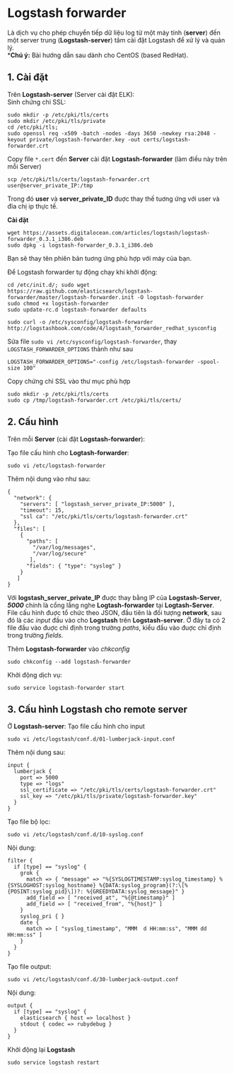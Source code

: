# Logstash forwarder
Là dịch vụ cho phép chuyển tiếp dữ liệu log từ một máy tính (**server**) đến một server trung (**Logstash-server**) tâm cài đặt Logstash để xử lý và quản lý.
<br/>
***Chú ý:** Bài hướng dẫn sau dành cho CentOS (based RedHat).

## 1. Cài đặt
Trên **Logstash-server** (Server cài đặt ELK):
<br/>
Sinh chứng chỉ SSL:
```
sudo mkdir -p /etc/pki/tls/certs
sudo mkdir /etc/pki/tls/private
cd /etc/pki/tls;
sudo openssl req -x509 -batch -nodes -days 3650 -newkey rsa:2048 -keyout private/logstash-forwarder.key -out certs/logstash-forwarder.crt
```
Copy file `*.cert` đến **Server** cài đặt **Logstash-forwarder** (làm điều này trên mỗi Server)
```
scp /etc/pki/tls/certs/logstash-forwarder.crt user@server_private_IP:/tmp
```

Trong đó __user__ và **server\_private\_ID** đuợc thay thế tuơng ứng với user và đỉa chị ip thực tế.


**Cài đặt**

```
wget https://assets.digitalocean.com/articles/logstash/logstash-forwarder_0.3.1_i386.deb
sudo dpkg -i logstash-forwarder_0.3.1_i386.deb
```
Bạn sẽ thay tên phiên bản tuơng ứng phù hợp với máy của bạn.

Để Logstash forwarder tự động chạy khi khởi động:
```
cd /etc/init.d/; sudo wget https://raw.github.com/elasticsearch/logstash-forwarder/master/logstash-forwarder.init -O logstash-forwarder
sudo chmod +x logstash-forwarder
sudo update-rc.d logstash-forwarder defaults
```
```
sudo curl -o /etc/sysconfig/logstash-forwarder http://logstashbook.com/code/4/logstash_forwarder_redhat_sysconfig
```
Sửa file `sudo vi /etc/sysconfig/logstash-forwarder`,
thay `LOGSTASH_FORWARDER_OPTIONS` thành như sau
```
LOGSTASH_FORWARDER_OPTIONS="-config /etc/logstash-forwarder -spool-size 100"
```
Copy chứng chỉ SSL vào thư mục phù hợp
```
sudo mkdir -p /etc/pki/tls/certs
sudo cp /tmp/logstash-forwarder.crt /etc/pki/tls/certs/
```

## 2. Cấu hình
Trên mỗi **Server** (cài đặt **Logstash-forwarder**):

Tạo file cấu hình cho **Logtash-forwarder**:

```
sudo vi /etc/logstash-forwarder
```

Thêm nội dung vào như sau:
```
{
  "network": {
    "servers": [ "logstash_server_private_IP:5000" ],
    "timeout": 15,
    "ssl ca": "/etc/pki/tls/certs/logstash-forwarder.crt"
  },
  "files": [
    {
      "paths": [
        "/var/log/messages",
        "/var/log/secure"
       ],
      "fields": { "type": "syslog" }
    }
   ]
}
```
Với **logstash\_server\_private\_IP** đuợc thay bằng IP của **Logstash-Server**, **_5000_** chính là cổng lắng nghe **Logtash-forwarder** tại **Logtash-Server**.
<br/>
File cấu hình đuợc tổ chức theo JSON, đầu tiên là đối tượng **network**, sau đó là các *input* đầu vào cho **Logstash** trên **Logstash-server**.
Ở đây ta có 2 file đầu vào đuợc chỉ định trong trường *paths*, kiểu đầu vào đuợc chỉ định trong trường *fields*.

Thêm **Logstash-forwarder** vào *chkconfig*
```
sudo chkconfig --add logstash-forwarder
```
Khởi động dịch vụ:
```
sudo service logstash-forwarder start
```

## 3. Cấu hình Logstash cho remote server
Ở **Logstash-server**:
Tạo file cấu hình cho input
```
sudo vi /etc/logstash/conf.d/01-lumberjack-input.conf
```
Thêm nội dung sau:
```
input {
  lumberjack {
    port => 5000
    type => "logs"
    ssl_certificate => "/etc/pki/tls/certs/logstash-forwarder.crt"
    ssl_key => "/etc/pki/tls/private/logstash-forwarder.key"
  }
}
```
Tạo file bộ lọc:
```
sudo vi /etc/logstash/conf.d/10-syslog.conf
```
Nội dung:
```
filter {
  if [type] == "syslog" {
    grok {
      match => { "message" => "%{SYSLOGTIMESTAMP:syslog_timestamp} %{SYSLOGHOST:syslog_hostname} %{DATA:syslog_program}(?:\[%{POSINT:syslog_pid}\])?: %{GREEDYDATA:syslog_message}" }
      add_field => [ "received_at", "%{@timestamp}" ]
      add_field => [ "received_from", "%{host}" ]
    }
    syslog_pri { }
    date {
      match => [ "syslog_timestamp", "MMM  d HH:mm:ss", "MMM dd HH:mm:ss" ]
    }
  }
}
```
Tạo file output:
```
sudo vi /etc/logstash/conf.d/30-lumberjack-output.conf
```
Nội dung:
```
output {
  if [type] == "syslog" {
    elasticsearch { host => localhost }
    stdout { codec => rubydebug }
  }
}
```
Khởi động lại **Logstash**
```
sudo service logstash restart
```
